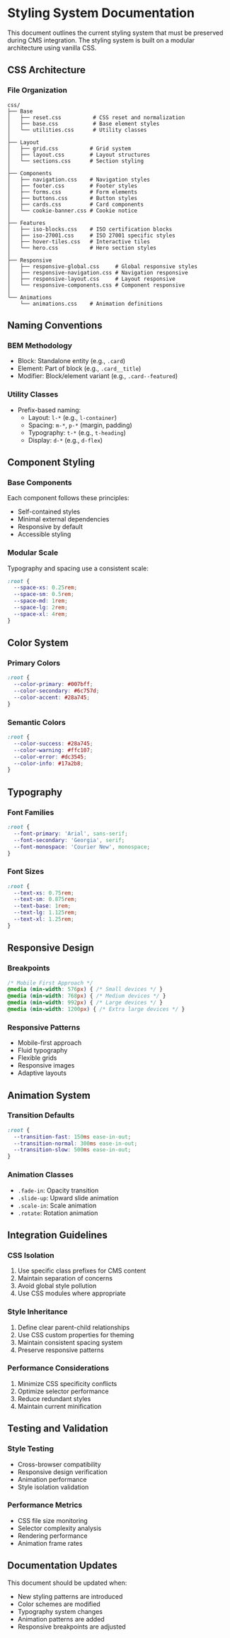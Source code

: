 # Styling System Documentation

This document outlines the current styling system that must be preserved during CMS integration. The styling system is built on a modular architecture using vanilla CSS.

## CSS Architecture

### File Organization
```
css/
├── Base
│   ├── reset.css          # CSS reset and normalization
│   ├── base.css           # Base element styles
│   └── utilities.css      # Utility classes
│
├── Layout
│   ├── grid.css          # Grid system
│   ├── layout.css        # Layout structures
│   └── sections.css      # Section styling
│
├── Components
│   ├── navigation.css    # Navigation styles
│   ├── footer.css        # Footer styles
│   ├── forms.css         # Form elements
│   ├── buttons.css       # Button styles
│   ├── cards.css         # Card components
│   └── cookie-banner.css # Cookie notice
│
├── Features
│   ├── iso-blocks.css    # ISO certification blocks
│   ├── iso-27001.css     # ISO 27001 specific styles
│   ├── hover-tiles.css   # Interactive tiles
│   └── hero.css          # Hero section styles
│
├── Responsive
│   ├── responsive-global.css     # Global responsive styles
│   ├── responsive-navigation.css # Navigation responsive
│   ├── responsive-layout.css     # Layout responsive
│   └── responsive-components.css # Component responsive
│
└── Animations
    └── animations.css    # Animation definitions
```

## Naming Conventions

### BEM Methodology
- Block: Standalone entity (e.g., `.card`)
- Element: Part of block (e.g., `.card__title`)
- Modifier: Block/element variant (e.g., `.card--featured`)

### Utility Classes
- Prefix-based naming:
  - Layout: `l-*` (e.g., `l-container`)
  - Spacing: `m-*`, `p-*` (margin, padding)
  - Typography: `t-*` (e.g., `t-heading`)
  - Display: `d-*` (e.g., `d-flex`)

## Component Styling

### Base Components
Each component follows these principles:
- Self-contained styles
- Minimal external dependencies
- Responsive by default
- Accessible styling

### Modular Scale
Typography and spacing use a consistent scale:
```css
:root {
  --space-xs: 0.25rem;
  --space-sm: 0.5rem;
  --space-md: 1rem;
  --space-lg: 2rem;
  --space-xl: 4rem;
}
```

## Color System

### Primary Colors
```css
:root {
  --color-primary: #007bff;
  --color-secondary: #6c757d;
  --color-accent: #28a745;
}
```

### Semantic Colors
```css
:root {
  --color-success: #28a745;
  --color-warning: #ffc107;
  --color-error: #dc3545;
  --color-info: #17a2b8;
}
```

## Typography

### Font Families
```css
:root {
  --font-primary: 'Arial', sans-serif;
  --font-secondary: 'Georgia', serif;
  --font-monospace: 'Courier New', monospace;
}
```

### Font Sizes
```css
:root {
  --text-xs: 0.75rem;
  --text-sm: 0.875rem;
  --text-base: 1rem;
  --text-lg: 1.125rem;
  --text-xl: 1.25rem;
}
```

## Responsive Design

### Breakpoints
```css
/* Mobile First Approach */
@media (min-width: 576px) { /* Small devices */ }
@media (min-width: 768px) { /* Medium devices */ }
@media (min-width: 992px) { /* Large devices */ }
@media (min-width: 1200px) { /* Extra large devices */ }
```

### Responsive Patterns
- Mobile-first approach
- Fluid typography
- Flexible grids
- Responsive images
- Adaptive layouts

## Animation System

### Transition Defaults
```css
:root {
  --transition-fast: 150ms ease-in-out;
  --transition-normal: 300ms ease-in-out;
  --transition-slow: 500ms ease-in-out;
}
```

### Animation Classes
- `.fade-in`: Opacity transition
- `.slide-up`: Upward slide animation
- `.scale-in`: Scale animation
- `.rotate`: Rotation animation

## Integration Guidelines

### CSS Isolation
1. Use specific class prefixes for CMS content
2. Maintain separation of concerns
3. Avoid global style pollution
4. Use CSS modules where appropriate

### Style Inheritance
1. Define clear parent-child relationships
2. Use CSS custom properties for theming
3. Maintain consistent spacing system
4. Preserve responsive patterns

### Performance Considerations
1. Minimize CSS specificity conflicts
2. Optimize selector performance
3. Reduce redundant styles
4. Maintain current minification

## Testing and Validation

### Style Testing
- Cross-browser compatibility
- Responsive design verification
- Animation performance
- Style isolation validation

### Performance Metrics
- CSS file size monitoring
- Selector complexity analysis
- Rendering performance
- Animation frame rates

## Documentation Updates
This document should be updated when:
- New styling patterns are introduced
- Color schemes are modified
- Typography system changes
- Animation patterns are added
- Responsive breakpoints are adjusted
